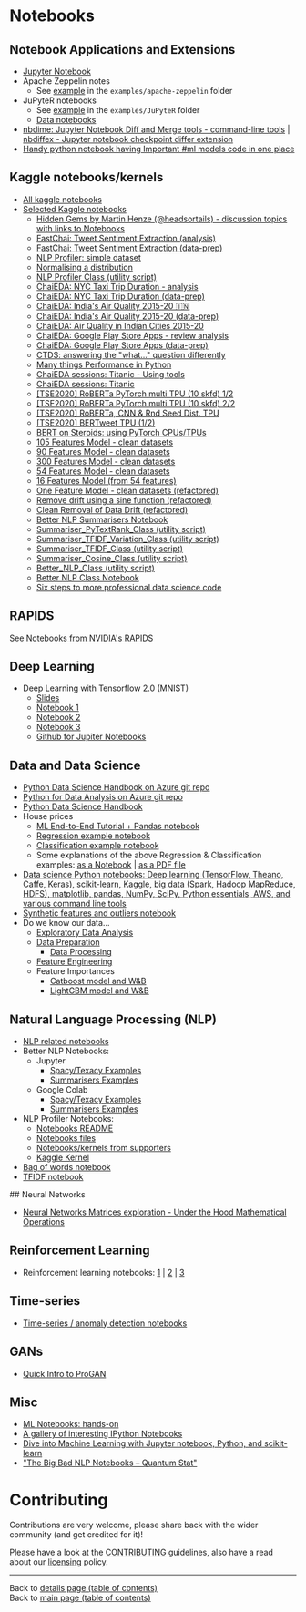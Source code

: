 # Notebooks

## Notebook Applications and Extensions

- [Jupyter Notebook](https://github.com/virgili0/Virgilio/blob/master/serving/purgatorio/fundamentals/jupyter-notebook/jupyter-notebook.md)
- Apache Zeppelin notes
  - See [example](../examples/apache-zeppelin/README.md) in the `examples/apache-zeppelin` folder
- JuPyteR notebooks
  - See [example](../examples/JuPyteR/README.md) in the `examples/JuPyteR` folder
  - [Data notebooks](../data/README.md#notebooks)
- [nbdime: Jupyter Notebook Diff and Merge tools - command-line tools](https://github.com/jupyter/nbdime) | [nbdiffex - Jupyter notebook checkpoint differ extension](https://gist.github.com/psychemedia/4a5137cf9a4eddba65c8ff673d19abf2#nbdiffex---jupyter-notebook-checkpoint-differ)
- [Handy python notebook having Important #ml models code in one place](https://www.linkedin.com/posts/ashutoshtripathi1_reference-python-notebook-for-imp-ml-models-ugcPost-6627595235960676352-FWwA)

## Kaggle notebooks/kernels

- [All kaggle notebooks](https://www.kaggle.com/notebooks)
- [Selected Kaggle notebooks](https://www.kaggle.com/neomatrix369/notebooks)  
  - [Hidden Gems by Martin Henze (@headsortails) - discussion topics with links to Notebooks](https://www.kaggle.com/search?q=Hidden+Gems+in%3Atopics)
  - [FastChai: Tweet Sentiment Extraction (analysis)](https://www.kaggle.com/neomatrix369/fastchai-tweet-sentiment-extraction-analysis)
  - [FastChai: Tweet Sentiment Extraction (data-prep)](https://www.kaggle.com/neomatrix369/fastchai-tweet-sentiment-extraction-data-prep)
  - [NLP Profiler: simple dataset](https://www.kaggle.com/neomatrix369/nlp-profiler-simple-dataset)
  - [Normalising a distribution](https://www.kaggle.com/neomatrix369/normalising-a-distribution)
  - [NLP Profiler Class (utility script)](https://www.kaggle.com/neomatrix369/nlp-profiler-class)
  - [ChaiEDA: NYC Taxi Trip Duration - analysis](https://www.kaggle.com/neomatrix369/chaieda-nyc-taxi-trip-duration-analysis)
  - [ChaiEDA: NYC Taxi Trip Duration (data-prep)](https://www.kaggle.com/neomatrix369/chaieda-nyc-taxi-trip-duration-data-prep)
  - [ChaiEDA: India's Air Quality 2015-20 🇮🇳](https://www.kaggle.com/neomatrix369/chaieda-india-s-air-quality-2015-20)
  - [ChaiEDA: India's Air Quality 2015-20 (data-prep)](https://www.kaggle.com/neomatrix369/chaieda-india-s-air-quality-2015-20-data-prep)
  - [ChaiEDA: Air Quality in Indian Cities 2015-20](https://www.kaggle.com/neomatrix369/chaieda-air-quality-in-indian-cities-2015-20)
  - [ChaiEDA: Google Play Store Apps - review analysis](https://www.kaggle.com/neomatrix369/chaieda-google-play-store-apps-review-analysis)
  - [ChaiEDA: Google Play Store Apps (data-prep)](https://www.kaggle.com/neomatrix369/chaieda-google-play-store-apps-data-prep)
  - [CTDS: answering the "what..." question differently](https://www.kaggle.com/neomatrix369/ctds-answering-the-what-question-differently)
  - [Many things Performance in Python](https://www.kaggle.com/neomatrix369/many-things-performance-in-python)
  - [ChaiEDA sessions: Titanic - Using tools](https://www.kaggle.com/neomatrix369/chaieda-sessions-titanic-using-tools)
  - [ChaiEDA sessions: Titanic](https://www.kaggle.com/neomatrix369/chaieda-sessions-titanic)
  - [[TSE2020] RoBERTa PyTorch multi TPU (10 skfd) 1/2](https://www.kaggle.com/neomatrix369/tse2020-roberta-pytorch-multi-tpu-10-skfd-1-2)
  - [[TSE2020] RoBERTa PyTorch multi TPU (10 skfd) 2/2](https://www.kaggle.com/neomatrix369/tse2020-roberta-pytorch-multi-tpu-10-skfd-2-2)
  - [[TSE2020] RoBERTa, CNN & Rnd Seed Dist. TPU](https://www.kaggle.com/neomatrix369/tse2020-roberta-cnn-rnd-seed-dist-tpu)
  - [[TSE2020] BERTweet TPU (1/2)](https://www.kaggle.com/neomatrix369/tse2020-bertweet-tpu-1-2)
  - [BERT on Steroids: using PyTorch CPUs/TPUs](https://www.kaggle.com/neomatrix369/bert-on-steroids-using-pytorch-cpus-tpus)
  - [105 Features Model - clean datasets](https://www.kaggle.com/neomatrix369/105-features-model-clean-datasets)
  - [90 Features Model - clean datasets](https://www.kaggle.com/neomatrix369/90-features-model-clean-datasets)
  - [300 Features Model - clean datasets](https://www.kaggle.com/neomatrix369/300-features-model-clean-datasets)
  - [54 Features Model - clean datasets](https://www.kaggle.com/neomatrix369/54-features-model-clean-datasets)
  - [16 Features Model (from 54 features)](https://www.kaggle.com/neomatrix369/16-features-model-from-54-features)
  - [One Feature Model - clean datasets (refactored)](https://www.kaggle.com/neomatrix369/one-feature-model-clean-datasets-refactored)
  - [Remove drift using a sine function (refactored)](https://www.kaggle.com/neomatrix369/remove-drift-using-a-sine-function-refactored)
  - [Clean Removal of Data Drift (refactored)](https://www.kaggle.com/neomatrix369/clean-removal-of-data-drift-refactored)
  - [Better NLP Summarisers Notebook](https://www.kaggle.com/neomatrix369/better-nlp-summarisers-notebook)
  - [Summariser_PyTextRank_Class (utility script)](https://www.kaggle.com/neomatrix369/summariser-pytextrank-class)
  - [Summariser_TFIDF_Variation_Class (utility script)](https://www.kaggle.com/neomatrix369/summariser-tfidf-variation-class)
  - [Summariser_TFIDF_Class (utility script)](https://www.kaggle.com/neomatrix369/summariser-tfidf-class)
  - [Summariser_Cosine_Class (utility script)](https://www.kaggle.com/neomatrix369/summariser-cosine-class)
  - [Better_NLP_Class (utility script)](https://www.kaggle.com/neomatrix369/better-nlp-class)
  - [Better NLP Class Notebook](https://www.kaggle.com/neomatrix369/better-nlp-class-notebook) 
  - [Six steps to more professional data science code](https://www.kaggle.com/neomatrix369/six-steps-to-more-professional-data-science-code)

## RAPIDS

See [Notebooks from NVIDIA's RAPIDS](../cloud-devops-infra/gpus/rapids.md#notebooks)

## Deep Learning

- Deep Learning with Tensorflow 2.0 (MNIST)
  - [Slides](https://docs.google.com/presentation/d/11xxjf2bgQsSs8nT2orQCNLZ3PD8b0BwpXcIMAl-prew/edit?usp=sharing)
  - [Notebook 1](https://colab.research.google.com/drive/1YH3PXYx9SzDz7tsz_99H4U8aCeTPb_JV)
  - [Notebook 2](https://colab.research.google.com/drive/1W51JKgZovi7QJvghGZp9FLCdJxE5SmU7)
  - [Notebook 3](https://colab.research.google.com/drive/1NfYTr-gNlUOCKedV2LRPH7ah6F9o-7re)
  - [Github for Jupiter Notebooks](https://github.com/DanRHowarth/Tensorflow-2.0)

## Data and Data Science

- [Python Data Science Handbook on Azure git repo](https://notebooks.azure.com/jakevdp/projects/PythonDataScienceHandbook/tree/notebooks)
- [Python for Data Analysis on Azure git repo](https://notebooks.azure.com/wesm/projects/python-for-data-analysis)
- [Python Data Science Handbook](https://jakevdp.github.io/PythonDataScienceHandbook/)
- House prices
    - [ML End-to-End Tutorial + Pandas notebook](../notebooks/data/DSfIOT_Machine_Learning_End_to_End_Tutorial.ipynb)
    - [Regression example notebook](https://colab.research.google.com/drive/19uoDyGAxJ0zCwPT6cNb1xkYOfySNZChV)
    - [Classification example notebook](https://colab.research.google.com/drive/1i-fOhU87wWrzgnTV0o54MQyHmRVJK0qt)
    - Some explanations of the above Regression & Classification examples: [as a Notebook](https://drive.google.com/file/d/1vR9fOsWkCx0PuiCH0Eiz5FG1AAHuBHa8/view) | [as a PDF file](https://drive.google.com/file/d/1U3GkVgloBd5-w4qSj0KcyhtalhDF7pgC/view)
- [Data science Python notebooks: Deep learning (TensorFlow, Theano, Caffe, Keras), scikit-learn, Kaggle, big data (Spark, Hadoop MapReduce, HDFS), matplotlib, pandas, NumPy, SciPy, Python essentials, AWS, and various command line tools](https://github.com/donnemartin/data-science-ipython-notebooks)
- [Synthetic features and outliers notebook](https://colab.research.google.com/notebooks/mlcc/synthetic_features_and_outliers.ipynb?utm_source=mlcc&utm_campaign=colab-external&utm_medium=referral&utm_content=syntheticfeatures-colab&hl=en#scrollTo=jnKgkN5fHbGy)
- Do we know our data...
  - [Exploratory Data Analysis](./jupyter/data/01_Exploratory_Data_Analysis_(Do_we_know_our_data).ipynb)
  - [Data Preparation](./jupyter/data/02_Data_Preparation_(Do_we_know_our_data).ipynb)
    - [Data Processing](./data/data-processing/Normalising-a-distribution.ipynb)
  - [Feature Engineering](./jupyter/data/03_Feature_Engineering_(Do_we_know_our_data).ipynb)
  - Feature Importances
    - [Catboost model and W&B](../examples/cloud-devops-infra/wandb/feature-importance/catboost_feature_importance_tutorial.ipynb)
    - [LightGBM model and W&B](../examples/cloud-devops-infra/wandb/feature-importance/lightgbm_feature_importance_tutorial.ipynb)

## Natural Language Processing (NLP) 

- [NLP related notebooks](../natural-language-processing/README.md#notebooks)
- Better NLP Notebooks: 
  - Jupyter
    - [Spacy/Texacy Examples](../examples/better-nlp/notebooks/jupyter/better_nlp_spacy_texacy_examples.ipynb) 
    - [Summarisers Examples](../examples/better-nlp/notebooks/jupyter/better_nlp_summarisers.ipynb)
  - Google Colab
    - [Spacy/Texacy Examples](../examples/better-nlp/notebooks/google-colab/better_nlp_spacy_texacy_examples.ipynb)
    - [Summarisers Examples](../examples/better-nlp/notebooks/google-colab/better_nlp_summarisers.ipynb)
- NLP Profiler Notebooks:
  - [Notebooks README](https://github.com/neomatrix369/nlp_profiler/blob/master/notebooks/README.md)
  - [Notebooks files](https://github.com/neomatrix369/nlp_profiler/tree/master/notebooks) 
  - [Notebooks/kernels from supporters](https://github.com/neomatrix369/nlp_profiler/blob/master/CREDITS_AND_SUPPORTERS.md)
  - [Kaggle Kernel](https://github.com/neomatrix369/nlp_profiler/blob/master/notebooks/README.md#kaggle-kernels)
- [Bag of words notebook](../blogs/keras-bag-of-words-expanded-version/data-scripts-notebooks/)
- [TFIDF notebook](https://github.com/NavyaTatikonda/awesome-ai-ml-dl/blob/master/blogs/TFIDF%20Scikit-learn.ipynb)

## Neural Networks

- [Neural Networks Matrices exploration - Under the Hood Mathematical Operations](https://github.com/souravs17031999/NeuralNets-Pure-Python)

## Reinforcement Learning

- Reinforcement learning notebooks: [1](https://github.com/central-ldn-data-sci/CrashCourseRL/blob/master/CrashCourseRL.ipynb) | [2](https://github.com/central-ldn-data-sci/CrashCourseRL/blob/master/crash_course_reinforcement_learning.ipynb) | [3](https://www.kaggle.com/blairyoung/crash-course-in-reinforcement-learning)

## Time-series  

- [Time-series / anomaly detection notebooks](../time-series_anomaly-detection/README.md#notebooks) 

## GANs

- [Quick Intro to ProGAN](https://colab.research.google.com/github/jd-13/progan-intro/blob/master/ProGAN_Intro.ipynb)

## Misc

- [ML Notebooks: hands-on](https://github.com/ageron/handson-ml)
- [A gallery of interesting IPython Notebooks](https://github.com/ipython/ipython/wiki/A-gallery-of-interesting-IPython-Notebooks)
- [Dive into Machine Learning with Jupyter notebook, Python, and scikit-learn](http://hangtwenty.github.io/dive-into-machine-learning/)
- ["The Big Bad NLP Notebooks – Quantum Stat"](https://notebooks.quantumstat.com/)


# Contributing

Contributions are very welcome, please share back with the wider community (and get credited for it)!

Please have a look at the [CONTRIBUTING](../CONTRIBUTING.md) guidelines, also have a read about our [licensing](../LICENSE.md) policy.

---

Back to [details page (table of contents)](../README-details.md#notebooks)<br>
Back to [main page (table of contents)](../README.md)
